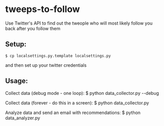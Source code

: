 tweeps-to-follow
================

Use Twitter's API to find out the tweople who will most likely follow you back after you follow them

Setup:
------
	$ cp localsettings.py.template localsettings.py

and then set up your twitter credentials

Usage:
------

Collect data (debug mode - one loop):
	$ python data_collector.py --debug

Collect data (forever - do this in a screen):
	$ python data_collector.py

Analyze data and send an email with recommendations:
	$ python data_analyzer.py

